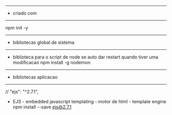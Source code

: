 --- ---------------------------------------------------
- criado com
--- ---------------------------------------------------
npm init -y

--- ---------------------------------------------------
- bibliotecas global de sistema
--- ---------------------------------------------------
- biblioteca para o script de node se auto dar restart quando tiver uma modificacao
 npm install -g nodemon 

 --- ---------------------------------------------------
 - bibliotecas aplicacao
 --- ---------------------------------------------------

// "ejs": "^2.7.1",
- EJS - embedded javascript templating -  motor de html - template engine
npm install --save ejs@2.7.1



